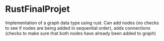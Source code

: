 # RustFinalProjet

Implementation of a graph data type using rust. Can add nodes (no checks to see if nodes are being added in sequential order), adds connections (checks to make sure that both nodes have already been added to graph)
